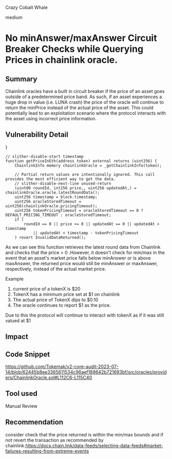 Crazy Cobalt Whale

medium

# No minAnswer/maxAnswer Circuit Breaker Checks while Querying Prices in chainlink oracle.
## Summary

 Chainlink oracles  have a built in circuit breaker if the price of an asset goes outside of a predetermined price band. As such, if an asset experiences a huge drop in value (i.e. LUNA crash) the price of the oracle will continue to return the minPrice instead of the actual price of the asset.  This could potentially lead to an exploitation scenario where the protocol interacts with the asset using incorrect price information.

## Vulnerability Detail
  }

    // slither-disable-start timestamp
    function getPriceInEth(address token) external returns (uint256) {
        ChainlinkInfo memory chainlinkOracle = _getChainlinkInfo(token);

        // Partial return values are intentionally ignored. This call provides the most efficient way to get the data.
        // slither-disable-next-line unused-return
        (uint80 roundId, int256 price,, uint256 updatedAt,) = chainlinkOracle.oracle.latestRoundData();
        uint256 timestamp = block.timestamp;
        uint256 oracleStoredTimeout = uint256(chainlinkOracle.pricingTimeout);
        uint256 tokenPricingTimeout = oracleStoredTimeout == 0 ? DEFAULT_PRICING_TIMEOUT : oracleStoredTimeout;
        if (
            roundId == 0 || price <= 0 || updatedAt == 0 || updatedAt > timestamp
                || updatedAt < timestamp - tokenPricingTimeout
        ) revert InvalidDataReturned();


As we can see this function  retrieves the latest round data from Chainlink  and checks that the price > 0 .However, it doesn't check for min/max  in the event that an asset's market price falls below minAnswer or is above maxAnswer, the returned price would still be minAnswer or maxAnswer, respectively, instead of the actual market price.  

   Example

1. current price of a tokenX is $20
2. TokenX has a minimum price set at $1 on chainlink
3. The actual price of TokenX dips to $0.10
4. The oracle continues to report $1 as the price.
 
 Due to this the protocol will continue to interact with tokenX  as if it was still valued at $1


## Impact

## Code Snippet

https://github.com/Tokemak/v2-core-audit-2023-07-14/blob/62445b8ee3365611534c96aef189642b721693bf/src/oracles/providers/ChainlinkOracle.sol#L112C6-L115C40

## Tool used

Manual Review

## Recommendation
consider check that the price returned is within the min/max bounds and if not revert the transaction as recommended by chainlink.https://docs.chain.link/data-feeds/selecting-data-feeds#market-failures-resulting-from-extreme-events
